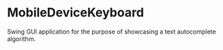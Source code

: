 # MobileDeviceKeyboard
Swing GUI application for the purpose of showcasing a text autocomplete algorithm.
